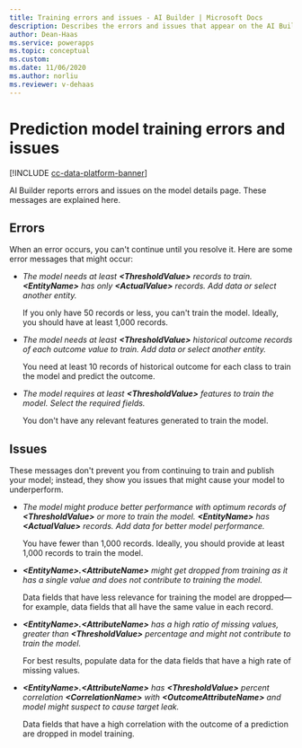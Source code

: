 ```yaml
---
title: Training errors and issues - AI Builder | Microsoft Docs
description: Describes the errors and issues that appear on the AI Builder prediction model details page
author: Dean-Haas
ms.service: powerapps
ms.topic: conceptual
ms.custom: 
ms.date: 11/06/2020
ms.author: norliu
ms.reviewer: v-dehaas
---
```


# Prediction model training errors and issues

[!INCLUDE [cc-data-platform-banner](includes/cc-data-platform-banner.md)]

AI Builder reports errors and issues on the model details page. These messages are explained here.

## Errors

When an error occurs, you can't continue until you resolve it. Here are some error messages that might occur:
<!--Suggest using full HTML. Some strings dropped out of these messages in the published version! I think it was just too complex for markdown.-->
- *The model needs at least **\<ThresholdValue>** records to train. **\<EntityName>** has only **\<ActualValue>** records. Add data or select another entity.*

    If you only have 50 records or less, you can't train the model. Ideally, you should have at least 1,000 records.

- *The model needs at least **\<ThresholdValue>** historical outcome records of each outcome value to train. Add data or select another entity.*

    You need at least 10 records of historical outcome for each class to train the model and predict the outcome.

- *The model requires at least **\<ThresholdValue>** features to train the model. Select the required fields.*

    You don't have any relevant features generated to train the model.

## Issues

These messages don't prevent you from continuing to train and publish your model; instead, they show you issues that might cause your model to underperform.

- *The model might produce better performance with optimum records of **\<ThresholdValue>** or more to train the model. **\<EntityName>** has **\<ActualValue>** records. Add data for better model performance.*

    You have fewer than 1,000 records. Ideally, you should provide at least 1,000 records to train the model.

- ***\<EntityName>.\<AttributeName>** might get dropped from training as it has a single value and does not contribute to training the model.*

    Data fields that have less relevance for training the model are dropped&mdash;for example, data fields that all have the same value in each record.

- ***\<EntityName>.\<AttributeName>** has a high ratio of missing values, greater than **\<ThresholdValue>** percentage and might not contribute to train the model.*

    For best results, populate data for the data fields that have a high rate of missing values.

<!--Can you do something about the grammar of this message? It needs to be passive voice. I'm not sure whether the model or the data is suspected of causing the target leak, but a model can't actually suspect anything.-->
- ***\<EntityName>.\<AttributeName>** has **\<ThresholdValue>** percent correlation **\<CorrelationName>** with **\<OutcomeAttributeName>** and model might suspect to cause target leak.*

    Data fields that have a high correlation with the outcome of a prediction are dropped in model training.
